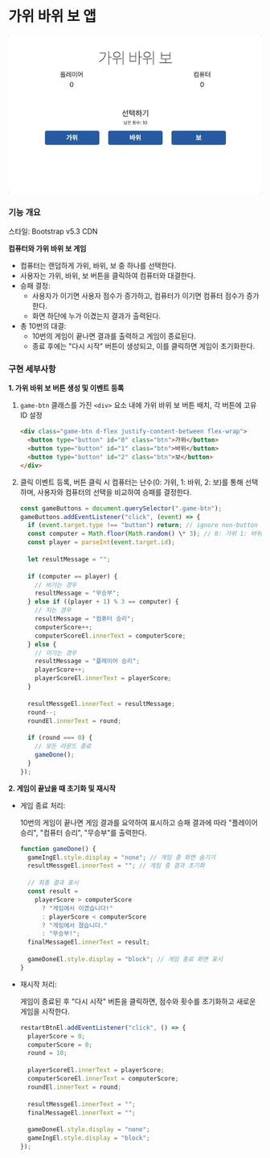 # 가위 바위 보 앱

![demo](./demo.gif)

### 기능 개요

스타일: Bootstrap v5.3 CDN

**컴퓨터와 가위 바위 보 게임**

- 컴퓨터는 랜덤하게 가위, 바위, 보 중 하나를 선택한다.
- 사용자는 가위, 바위, 보 버튼을 클릭하여 컴퓨터와 대결한다.
- 승패 결정:
  - 사용자가 이기면 사용자 점수가 증가하고, 컴퓨터가 이기면 컴퓨터 점수가 증가한다.
  - 화면 하단에 누가 이겼는지 결과가 출력된다.
- 총 10번의 대결:
  - 10번의 게임이 끝나면 결과를 출력하고 게임이 종료된다.
  - 종료 후에는 "다시 시작" 버튼이 생성되고, 이를 클릭하면 게임이 초기화한다.

### 구현 세부사항

**1. 가위 바위 보 버튼 생성 및 이벤트 등록**

1.  `game-btn` 클래스를 가진 `<div>` 요소 내에 가위 바위 보 버튼 배치, 각 버튼에 고유 ID 설정

    ```html
    <div class="game-btn d-flex justify-content-between flex-wrap">
      <button type="button" id="0" class="btn">가위</button>
      <button type="button" id="1" class="btn">바위</button>
      <button type="button" id="2" class="btn">보</button>
    </div>
    ```

2.  클릭 이벤트 등록, 버튼 클릭 시 컴퓨터는 난수(0: 가위, 1: 바위, 2: 보)를 통해 선택하며, 사용자와 컴퓨터의 선택을 비교하여 승패를 결정한다.

    ```javascript
    const gameButtons = document.querySelector(".game-btn");
    gameButtons.addEventListener("click", (event) => {
      if (event.target.type !== "button") return; // ignore non-button clicks
      const computer = Math.floor(Math.random() \* 3); // 0: 가위 1: 바위 2: 보
      const player = parseInt(event.target.id);

      let resultMessage = "";

      if (computer == player) {
        // 비기는 경우
        resultMessage = "무승부";
      } else if ((player + 1) % 3 == computer) {
        // 지는 경우
        resultMessage = "컴퓨터 승리";
        computerScore++;
        computerScoreEl.innerText = computerScore;
      } else {
        // 이기는 경우
        resultMessage = "플레이어 승리";
        playerScore++;
        playerScoreEl.innerText = playerScore;
      }

      resultMessgeEl.innerText = resultMessage;
      round--;
      roundEl.innerText = round;

      if (round === 0) {
        // 모든 라운드 종료
        gameDone();
      }
    });
    ```

**2. 게임이 끝났을 때 초기화 및 재시작**

- 게임 종료 처리:

  10번의 게임이 끝나면 게임 결과를 요약하여 표시하고 승패 결과에 따라 "플레이어 승리", "컴퓨터 승리", "무승부"를 출력한다.

  ```javascript
  function gameDone() {
    gameIngEl.style.display = "none"; // 게임 중 화면 숨기기
    resultMessgeEl.innerText = ""; // 게임 중 결과 초기화

    // 최종 결과 표시
    const result =
      playerScore > computerScore
        ? "게임에서 이겼습니다!"
        : playerScore < computerScore
        ? "게임에서 졌습니다."
        : "무승부!";
    finalMessageEl.innerText = result;

    gameDoneEl.style.display = "block"; // 게임 종료 화면 표시
  }
  ```

- 재시작 처리:

  게임이 종료된 후 "다시 시작" 버튼을 클릭하면, 점수와 횟수를 초기화하고 새로운 게임을 시작한다.

  ```javascript
  restartBtnEl.addEventListener("click", () => {
    playerScore = 0;
    computerScore = 0;
    round = 10;

    playerScoreEl.innerText = playerScore;
    computerScoreEl.innerText = computerScore;
    roundEl.innerText = round;

    resultMessgeEl.innerText = "";
    finalMessageEl.innerText = "";

    gameDoneEl.style.display = "none";
    gameIngEl.style.display = "block";
  });
  ```
